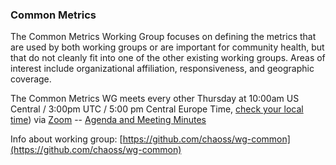 ### Common Metrics

The Common Metrics Working Group focuses on defining the metrics that are used by both working groups or are important for community health, but that do not cleanly fit into one of the other existing working groups. Areas of interest include organizational affiliation, responsiveness, and geographic coverage.

The Common Metrics WG meets every other Thursday at 10:00am US Central / 3:00pm UTC / 5:00 pm Central Europe Time, [check your local time](http://arewemeetingyet.com/Chicago/2019-02-21/10:00/b/CHAOSS%20Common%20Metrics%20WG)) via [Zoom](https://zoom.us/j/4998687533) -- [Agenda and Meeting Minutes](https://bit.ly/2ROytFz)

Info about working group: [https://github.com/chaoss/wg-common](https://github.com/chaoss/wg-common)
